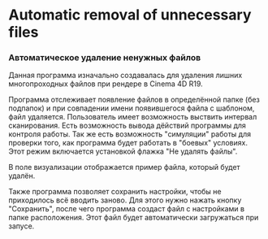 # Automatic removal of unnecessary files
### Автоматическое удаление ненужных файлов
Данная программа изначально создавалась для удаления лишних многопроходных файлов при рендере в Cinema 4D R19. 

Программа отслеживает появление файлов в определённой папке (без подпапок) и при совпадении имени появившегося файла с шаблоном, файл удаляется. Пользователь имеет возможность выствить интервал сканирования. Есть возможность вывода дёйствий программы для контроля работы. Так же есть возможность "симуляции" работы для проверки того, как программа будет работать в "боевых" условиях. Этот режим включается установкой флажка "Не удалять файлы".

В поле визуализации отображается пример файла, который будет удалён.

Также программа позволяет сохранить настройки, чтобы не приходилось всё вводить заново. Для этого нужно нажать кнопку "Сохранить", после чего программа создаст файл с настройками в папке расположения. Этот файл будет автоматически загружаться при запусе.
